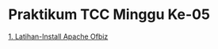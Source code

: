 # Praktikum TCC Minggu Ke-05

[1. Latihan-Install Apache Ofbiz](/minggu-05/latihan-minggu-05.md)<br/>
